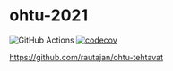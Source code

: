 # ohtu-2021

![GitHub Actions](https://github.com/rautajan/ohtu-2021-viikko1/workflows/Java%20CI%20with%20Gradle/badge.svg)
[![codecov](https://codecov.io/gh/rautajan/ohtu-2021-viikko1/branch/main/graph/badge.svg?token=36XVY9KAVB)](https://codecov.io/gh/rautajan/ohtu-2021-viikko1)

https://github.com/rautajan/ohtu-tehtavat
